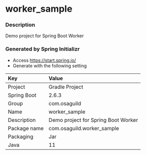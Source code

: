 # worker_sample

### Description
Demo project for Spring Boot Worker

### Generated by Spring Initializr
 - Access https://start.spring.io/
 - Generate with the following setting

| Key | Value |
|:---|:---|
| Project | Gradle Project |
| Spring Boot | 2.6.3 |
| Group | com.osaguild |
| Name | worker_sample |
| Description | Demo project for Spring Boot Worker |
| Package name | com.osaguild.worker_sample |
| Packaging | Jar |
| Java | 11 |



